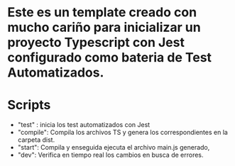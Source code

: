 # Este es un template creado con mucho cariño para inicializar un proyecto Typescript con Jest configurado como bateria de Test Automatizados.

# Scripts

- "test" : inicia los test automatizados con Jest
- "compile": Compila los archivos TS y genera los correspondientes en la carpeta dist.
- "start": Compila y enseguida ejecuta el archivo main.js generado,
- "dev": Verifica en tiempo real los cambios en busca de errores.
